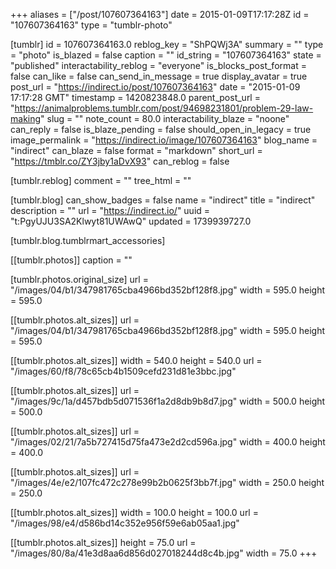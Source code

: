 +++
aliases = ["/post/107607364163"]
date = 2015-01-09T17:17:28Z
id = "107607364163"
type = "tumblr-photo"

[tumblr]
id = 107607364163.0
reblog_key = "ShPQWj3A"
summary = ""
type = "photo"
is_blazed = false
caption = ""
id_string = "107607364163"
state = "published"
interactability_reblog = "everyone"
is_blocks_post_format = false
can_like = false
can_send_in_message = true
display_avatar = true
post_url = "https://indirect.io/post/107607364163"
date = "2015-01-09 17:17:28 GMT"
timestamp = 1420823848.0
parent_post_url = "https://animalproblems.tumblr.com/post/94698231801/problem-29-law-making"
slug = ""
note_count = 80.0
interactability_blaze = "noone"
can_reply = false
is_blaze_pending = false
should_open_in_legacy = true
image_permalink = "https://indirect.io/image/107607364163"
blog_name = "indirect"
can_blaze = false
format = "markdown"
short_url = "https://tmblr.co/ZY3jby1aDvX93"
can_reblog = false

[tumblr.reblog]
comment = ""
tree_html = ""

[tumblr.blog]
can_show_badges = false
name = "indirect"
title = "indirect"
description = ""
url = "https://indirect.io/"
uuid = "t:PgyUJU3SA2Klwyt81UWAwQ"
updated = 1739939727.0

[tumblr.blog.tumblrmart_accessories]

[[tumblr.photos]]
caption = ""

[tumblr.photos.original_size]
url = "/images/04/b1/347981765cba4966bd352bf128f8.jpg"
width = 595.0
height = 595.0

[[tumblr.photos.alt_sizes]]
url = "/images/04/b1/347981765cba4966bd352bf128f8.jpg"
width = 595.0
height = 595.0

[[tumblr.photos.alt_sizes]]
width = 540.0
height = 540.0
url = "/images/60/f8/78c65cb4b1509cefd231d81e3bbc.jpg"

[[tumblr.photos.alt_sizes]]
url = "/images/9c/1a/d457bdb5d071536f1a2d8db9b8d7.jpg"
width = 500.0
height = 500.0

[[tumblr.photos.alt_sizes]]
url = "/images/02/21/7a5b727415d75fa473e2d2cd596a.jpg"
width = 400.0
height = 400.0

[[tumblr.photos.alt_sizes]]
url = "/images/4e/e2/107fc472c278e99b2b0625f3bb7f.jpg"
width = 250.0
height = 250.0

[[tumblr.photos.alt_sizes]]
width = 100.0
height = 100.0
url = "/images/98/e4/d586bd14c352e956f59e6ab05aa1.jpg"

[[tumblr.photos.alt_sizes]]
height = 75.0
url = "/images/80/8a/41e3d8aa6d856d027018244d8c4b.jpg"
width = 75.0
+++
